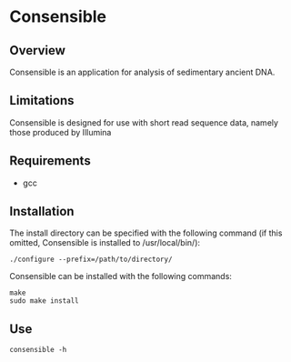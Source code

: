 # Consensible

## Overview
Consensible is an application for analysis of sedimentary ancient DNA.

## Limitations
Consensible is designed for use with short read sequence data, namely those produced by Illumina

## Requirements
* gcc

## Installation
The install directory can be specified with the following command (if this omitted, Consensible is installed to /usr/local/bin/):

	./configure --prefix=/path/to/directory/

Consensible can be installed with the following commands:

	make
	sudo make install

## Use
	consensible -h
